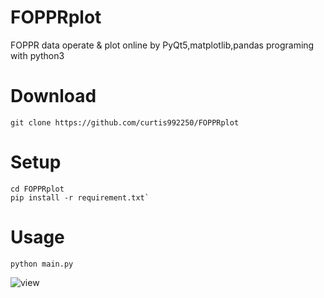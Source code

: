 # FOPPRplot
FOPPR data operate &amp; plot online by PyQt5,matplotlib,pandas programing with python3

# Download
`git clone https://github.com/curtis992250/FOPPRplot`

# Setup
```command
cd FOPPRplot
pip install -r requirement.txt`
```

# Usage
`python main.py`

![view](https://i.imgur.com/lFvg9yG.png)

